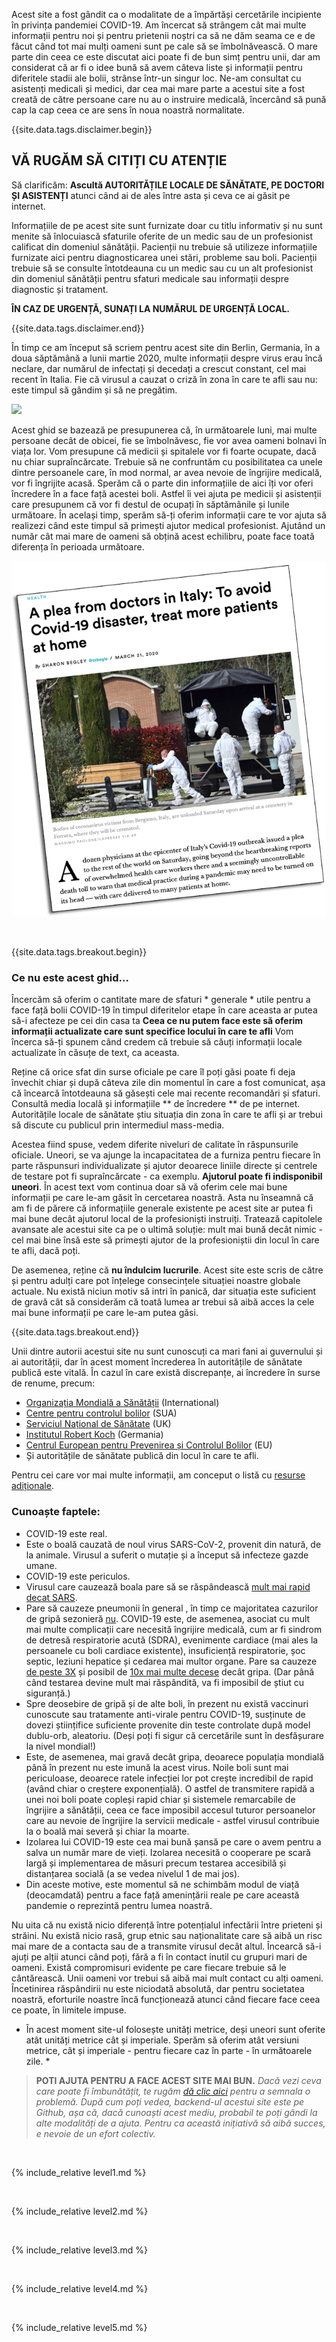 Acest site a fost gândit ca o modalitate de a împărtăși cercetările incipiente în privința pandemiei COVID-19. Am încercat să strângem cât mai multe informații pentru noi și pentru prietenii noștri ca să ne dăm seama ce e de făcut când tot mai mulți oameni sunt pe cale să se îmbolnăvească. O mare parte din ceea ce este discutat aici poate fi de bun simț pentru unii, dar am considerat că ar fi o idee bună să avem câteva liste și informații pentru diferitele stadii ale bolii, strânse într-un singur loc. Ne-am consultat cu asistenți medicali și medici, dar cea mai mare parte a acestui site a fost creată de către persoane care nu au o instruire medicală, încercând să pună cap la cap ceea ce are sens în noua noastră normalitate.

{{site.data.tags.disclaimer.begin}}

## VĂ RUGĂM SĂ CITIȚI CU ATENȚIE

Să clarificăm: **Ascultă AUTORITĂȚILE LOCALE DE SĂNĂTATE, PE DOCTORI ȘI ASISTENȚI** atunci când ai de ales între asta și ceva ce ai găsit pe internet.

Informațiile de pe acest site sunt furnizate doar cu titlu informativ și nu sunt menite să înlocuiască sfaturile oferite de un medic sau de un profesionist calificat din domeniul sănătății. Pacienții nu trebuie să utilizeze informațiile furnizate aici pentru diagnosticarea unei stări, probleme sau boli. Pacienții trebuie să se consulte întotdeauna cu un medic sau cu un alt profesionist din domeniul sănătății pentru sfaturi medicale sau informații despre diagnostic și tratament.

**ÎN CAZ DE URGENȚĂ, SUNAȚI LA NUMĂRUL DE URGENȚĂ LOCAL.**

{{site.data.tags.disclaimer.end}}

În timp ce am început să scriem pentru acest site din Berlin, Germania, în a doua săptămână a lunii martie 2020, multe informații despre virus erau încă neclare, dar numărul de infectați și decedați a crescut constant, cel mai recent în Italia. Fie că virusul a cauzat o criză în zona în care te afli sau nu: este timpul să gândim și să ne pregătim.

![](/images/virus.png)

Acest ghid se bazează pe presupunerea că, în următoarele luni, mai multe persoane decât de obicei, fie se îmbolnăvesc, fie vor avea oameni bolnavi în viața lor. Vom presupune că medicii și spitalele vor fi foarte ocupate, dacă nu chiar supraîncărcate. Trebuie să ne confruntăm cu posibilitatea ca unele dintre persoanele care, în mod normal, ar avea nevoie de îngrijire medicală, vor fi îngrijite acasă. Sperăm că o parte din informațiile de aici îți vor oferi încredere în a face față acestei boli. Astfel îi vei ajuta pe medicii și asistenții care presupunem că vor fi destul de ocupați în săptămânile și lunile următoare. În același timp, sperăm să-ți oferim informații care te vor ajuta să realizezi când este timpul să primești ajutor medical profesionist. Ajutând un număr cât mai mare  de oameni să obțină acest echilibru, poate face toată diferența în perioada următoare.

[![](/images/treat-at-home.png)](https://www.statnews.com/2020/03/21/coronavirus-plea-from-italy-treat-patients-at-home/)

&nbsp;

{{site.data.tags.breakout.begin}}

### Ce nu este acest ghid...

Încercăm să oferim o cantitate mare de sfaturi * generale * utile pentru a face față bolii COVID-19 în timpul diferitelor etape în care aceasta ar putea să-i afecteze pe cei din casa ta **Ceea ce nu putem face este să oferim informații actualizate care sunt specifice locului în care te afli** Vom încerca să-ți spunem când credem că trebuie să căuți informații locale actualizate în căsuțe de text, ca aceasta.

Reține că orice sfat din surse oficiale pe care îl poți găsi poate fi deja învechit chiar și după câteva zile din momentul în care a fost comunicat, așa că încearcă întotdeauna să găsești cele mai recente recomandări și sfaturi. Consultă media locală și informațiile ** de încredere ** de pe internet. Autoritățile locale de sănătate știu situația din zona în care te afli și ar trebui să discute cu publicul prin intermediul mass-media.

Acestea fiind spuse, vedem diferite niveluri de calitate în răspunsurile oficiale. Uneori, se va ajunge la incapacitatea de a furniza pentru fiecare în parte răspunsuri individualizate și ajutor deoarece liniile directe și centrele de testare pot fi supraîncărcate - ca exemplu. **Ajutorul poate fi indisponibil uneori**. În acest text vom continua doar să vă oferim cele mai bune informații pe care le-am găsit în cercetarea noastră. Asta nu înseamnă că am fi de părere că informațiile generale existente pe acest site ar putea fi mai bune decât ajutorul local de la profesioniști instruiți. Tratează capitolele avansate ale acestui site ca pe o ultimă soluție: mult mai bună decât nimic - cel mai bine însă este să primești ajutor de la profesioniștii din locul în care te afli, dacă poți.

De asemenea, reține că **nu îndulcim lucrurile**. Acest site este scris de către și pentru adulți care pot înțelege consecințele situației noastre globale actuale. Nu există niciun motiv să intri în panică, dar situația este suficient de gravă cât să considerăm că toată lumea ar trebui să aibă acces la cele mai bune informații pe care le-am putea găsi.

{{site.data.tags.breakout.end}}

Unii dintre autorii acestui site nu sunt cunoscuți ca mari fani ai guvernului și ai autorității, dar în acest moment încrederea în autoritățile de sănătate publică este vitală. În cazul în care există discrepanțe, ai încredere în surse de renume, precum:
* [Organizația Mondială a Sănătății](https://www.who.int/emergencies/diseases/novel-coronavirus-2019) (International)
* [Centre pentru controlul bolilor](https://www.cdc.gov/coronavirus/2019-ncov/index.html) (SUA)
* [Serviciul Național de Sănătate](https://www.nhs.uk/conditions/coronavirus-covid-19/) (UK)
* [Institutul Robert Koch](https://www.rki.de/DE/Content/InfAZ/N/Neuartiges_Coronavirus/nCoV.html) (Germania)
* [Centrul European pentru Prevenirea și Controlul Bolilor](https://www.ecdc.europa.eu/en/novel-coronavirus-china) (EU)
* Și autoritățile de sănătate publică din locul în care te afli.

Pentru cei care vor mai multe informații, am conceput o listă cu [resurse adiționale](https://covid-at-home.info/resources). 

### Cunoaște faptele:

* COVID-19 este real.
* Este o boală cauzată de noul virus SARS-CoV-2, provenit din natură, de la animale. Virusul a suferit o mutație și a început să infecteze gazde umane.
* COVID-19 este periculos.
* Virusul care cauzează boala pare să se răspândească [mult mai rapid decat SARS](https://www.nature.com/articles/d41586-020-00660-x). 
* Pare să cauzeze pneumonii în general , în timp ce majoritatea cazurilor de gripă sezonieră [nu](https://www.lung.org/lung-health-diseases/lung-disease-lookup/pneumonia/what-is-the-connection). COVID-19 este, de asemenea, asociat cu mult mai multe complicații care necesită îngrijire medicală, cum ar fi sindrom de detresă respiratorie acută (SDRA), evenimente cardiace (mai ales la persoanele cu boli cardiace existente), insuficiență respiratorie, șoc septic, leziuni hepatice și cedarea mai multor organe. Pare sa cauzeze [de peste 3X](https://www.who.int/dg/speeches/detail/who-director-general-s-opening-remarks-at-the-media-briefing-on-covid-19---3-march-2020) și posibil de [10x mai multe decese](https://www.reuters.com/video/watch/idOVC4M5QSF) decât gripa. 
(Dar până când testarea devine mult mai răspândită, va fi imposibil de știut cu siguranță.)
* Spre deosebire de gripă și de alte boli, în prezent nu există vaccinuri cunoscute sau tratamente anti-virale pentru COVID-19, susținute de dovezi științifice suficiente provenite din teste controlate după model dublu-orb, aleatoriu. (Deși poți fi sigur că cercetările sunt în desfășurare la nivel mondial!)
* Este, de asemenea, mai gravă decât gripa, deoarece populația mondială până în prezent nu este imună la acest virus. Noile boli sunt mai periculoase, deoarece ratele infecției lor pot crește incredibil de rapid (având chiar o creștere exponențială). O astfel de transmitere rapidă a unei noi boli poate copleși rapid chiar și sistemele remarcabile de îngrijire a sănătății, ceea ce face imposibil accesul tuturor persoanelor care au nevoie de îngrijire la servicii medicale - astfel virusul contribuie la o boală mai severă și chiar la moarte.
* Izolarea lui COVID-19 este cea mai bună șansă pe care o avem pentru a salva un număr mare de vieți. Izolarea necesită o cooperare pe scară largă și implementarea de măsuri precum testarea accesibilă și distanțarea socială (a se vedea nivelul 1 de mai jos).
* Din aceste motive, este momentul să ne schimbăm modul de viață (deocamdată) pentru a face față amenințării reale pe care această pandemie o reprezintă pentru lumea noastră.

Nu uita că nu există nicio diferență între potențialul infectării între prieteni și străini. Nu există nicio rasă, grup etnic sau naționalitate care să aibă un risc mai mare de a contacta sau de a transmite virusul decât altul. Încearcă să-i ajuți pe alții atunci când poți, fără a fi în contact inutil cu grupuri mari de oameni. Există compromisuri evidente pe care fiecare trebuie să le cântărească. Unii oameni vor trebui să aibă mai mult contact cu alți oameni. Încetinirea răspândirii nu este niciodată absolută, dar pentru societatea noastră, eforturile noastre încă funcționează atunci când fiecare face ceea ce poate, în limitele impuse.


* În acest moment site-ul folosește unități metrice, deși uneori sunt oferite atât unități metrice cât și imperiale. Sperăm să oferim atât versiuni metrice, cât și imperiale - pentru fiecare caz în parte - în următoarele zile. *

> **POTI AJUTA PENTRU A FACE ACEST SITE MAI BUN.** *Dacă vezi ceva care poate fi îmbunătățit, te rugăm [dă clic aici](https://github.com/covid-at-home/covid-at-home.github.io/issues/new) pentru a semnala o problemă. După cum poți vedea, backend-ul acestui site este pe Github, așa că, dacă cunoaști acest mediu, probabil te poți gândi la alte modalități de a ajuta. Pentru ca această inițiativă să aibă succes, e nevoie de un efort colectiv.*

&nbsp; 

{% include_relative level1.md %}

&nbsp; 

{% include_relative level2.md %}

&nbsp; 
 
{% include_relative level3.md %}
            
&nbsp; 
 
{% include_relative level4.md %}
        
&nbsp; 
 
{% include_relative level5.md %}
